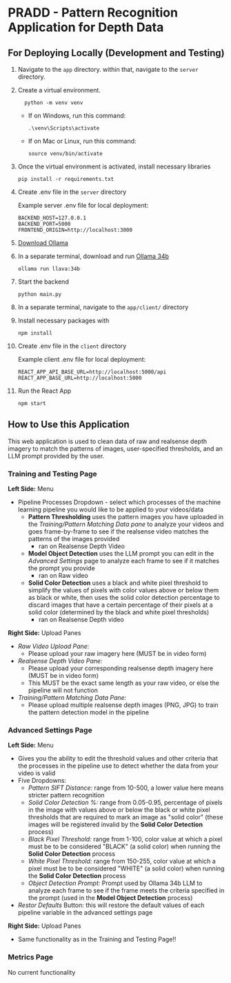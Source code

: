# PRADD - Pattern Recognition Application for Depth Data

## For Deploying Locally (Development and Testing)

1. Navigate to the `app` directory. within that, navigate to the `server` directory.
2. Create a virtual environment.
   ```shell
     python -m venv venv
     ```
   * If on Windows, run this command:
     ```shell
     .\venv\Scripts\activate
     ```
   * If on Mac or Linux, run this command:
     ```shell
     source venv/bin/activate
     ```
3. Once the virtual environment is activated, install necessary libraries
   ```shell
   pip install -r requirements.txt
   ```
4. Create .env file in the `server` directory

   Example server .env file for local deployment:
   ```env
   BACKEND_HOST=127.0.0.1
   BACKEND_PORT=5000
   FRONTEND_ORIGIN=http://localhost:3000
   ```
6. [Download Ollama](https://ollama.com/download)
7. In a separate terminal, download and run [Ollama 34b](https://ollama.com/library/llava:34b)
   ```shell
   ollama run llava:34b
   ```
8. Start the backend
   ```shell
   python main.py
   ```
9. In a separate terminal, navigate to the `app/client/` directory
10. Install necessary packages with
    ```shell
    npm install
    ```
11. Create .env file in the `client` directory

    Example client .env file for local deployment:
    ```env
    REACT_APP_API_BASE_URL=http://localhost:5000/api
    REACT_APP_BASE_URL=http://localhost:5000
    ```
12. Run the React App
    ```shell
    npm start
    ```


## How to Use this Application

This web application is used to clean data of raw and realsense depth imagery to match the patterns of images, user-specified thresholds, and an LLM prompt provided by the user. 

### Training and Testing Page

**Left Side:** Menu
* Pipeline Processes Dropdown - select which processes of the machine learning pipeline you would like to be applied to your videos/data
    * **Pattern Thresholding** uses the pattern images you have uploaded in the *Training/Pattern Matching Data pane* to analyze your videos and goes frame-by-frame to see if the realsense video matches the patterns of the images provided
        * ran on Realsense Depth Video
    * **Model Object Detection** uses the LLM prompt you can edit in the *Advanced Settings* page to analyze each frame to see if it matches the prompt you provide
        * ran on Raw video
    * **Solid Color Detection** uses a black and white pixel threshold to simplify the values of pixels with color values above or below them as black or white, then uses the solid color detection percentage to discard images that have a certain percentage of their pixels at a solid color (determined by the black and white pixel thresholds)
        * ran on Realsense Depth video

**Right Side:** Upload Panes
* *Raw Video Upload Pane*:
    * Please upload your raw imagery here (MUST be in video form)
* *Realsense Depth Video Pane:*
    * Please upload your corresponding realsense depth imagery here (MUST be in video form)
    * This MUST be the exact same length as your raw video, or else the pipeline will not function
* *Training/Pattern Matching Data Pane:*
    * Please upload multiple realsense depth images (PNG, JPG) to train the pattern detection model in the pipeline


      
### Advanced Settings Page

**Left Side:** Menu
* Gives you the ability to edit the threshold values and other criteria that the processes in the pipeline use to detect whether the data from your video is valid
* Five Dropdowns:
    * *Pattern SIFT Distance:* range from 10-500, a lower value here means stricter pattern recognition
    * *Solid Color Detection %:* range from 0.05-0.95, percentage of pixels in the image with values above or below the black or white pixel thresholds that are required to mark an image as "solid color" (these images will be registered invalid by the **Solid Color Detection** process)
    * *Black Pixel Threshold:* range from 1-100, color value at which a pixel must be to be considered "BLACK" (a solid color) when running the **Solid Color Detection** process
    * *White Pixel Threshold:* range from 150-255, color value at which a pixel must be to be considered "WHITE" (a solid color) when running the **Solid Color Detection** process
    * *Object Detection Prompt:* Prompt used by Ollama 34b LLM to analyze each frame to see if the frame meets the criteria specified in the prompt (used in the **Model Object Detection** process)
* *Restor Defaults* Button: this will restore the default values of each pipeline variable in the advanced settings page

**Right Side:** Upload Panes
* Same functionality as in the Training and Testing Page!!



### Metrics Page

No current functionality
